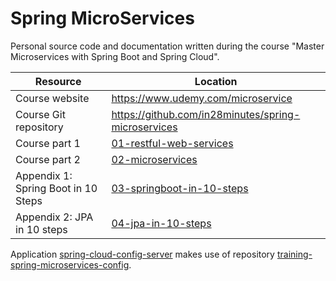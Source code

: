 # Spring MicroServices

Personal source code and documentation written during the course "Master Microservices with Spring Boot and Spring Cloud". 

| Resource                            | Location                                                  |
|-------------------------------------|-----------------------------------------------------------|
| Course website                      | https://www.udemy.com/microservice                        |
| Course Git repository               | https://github.com/in28minutes/spring-microservices       |
| Course part 1                       | [01-restful-web-services](01-restful-web-services)        |
| Course part 2                       | [02-microservices](02-microservices)                      |
| Appendix 1: Spring Boot in 10 Steps | [03-springboot-in-10-steps](03-springboot-in-10-steps)    |
| Appendix 2: JPA in 10 steps         | [04-jpa-in-10-steps](04-jpa-in-10-steps)                  |

Application [spring-cloud-config-server](02-microservices/spring-cloud-config-server) makes use of repository [training-spring-microservices-config](https://gitlab.com/josebamartos/training-spring-microservices-config).
